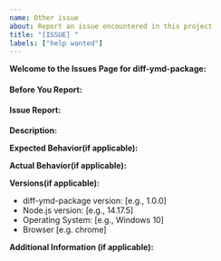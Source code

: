 ```yaml
---
name: Other issue
about: Report an issue encountered in this project
title: "[ISSUE] "
labels: ["help wanted"]
---
```


**Welcome to the Issues Page for diff-ymd-package:**

<!--If you encounter any problems, bugs, or have suggestions for improvement, please report them here. We appreciate your feedback!-->

#### Before You Report:

<!--
- Ensure that you are using the latest version of DatesYMD.
- Search existing issues to avoid duplication.
-->

#### Issue Report:

 **Description:**

<!--[Provide a brief description of the issue]

**Steps to Reproduce**

<!--[Outline the steps to reproduce the issue]-->

**Expected Behavior(if applicable):**

<!--[Describe what you expected to happen]-->

**Actual Behavior(if applicable):**

<!--[Describe what actually happened]-->

**Versions(if applicable):**

- diff-ymd-package version: [e.g., 1.0.0]
- Node.js version: [e.g., 14.17.5]
- Operating System: [e.g., Windows 10]
- Browser [e.g. chrome]

**Additional Information (if applicable):**

<!--[Include any additional information, logs, or screenshots]-->
